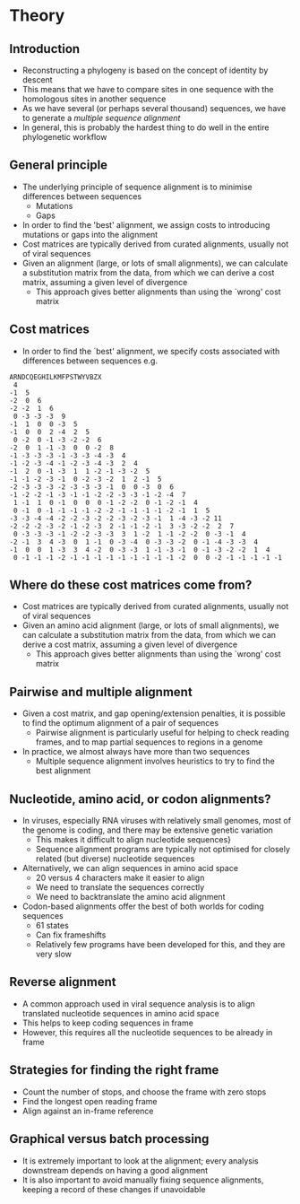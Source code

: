 # Theory

## Introduction

- Reconstructing a phylogeny is based on the concept of identity by descent
- This means that we have to compare sites in one sequence with the homologous sites in another sequence
- As we have several (or perhaps several thousand) sequences, we have to generate a *multiple sequence alignment*
- In general, this is probably the hardest thing to do well in the entire phylogenetic workflow

## General principle

- The underlying principle of sequence alignment is to minimise differences between sequences
    - Mutations
    - Gaps
- In order to find the 'best' alignment, we assign costs to introducing mutations or gaps into the alignment
- Cost matrices are typically derived from curated alignments, usually not of viral sequences
- Given an alignment (large, or lots of small alignments), we can calculate a substitution matrix from the data, from which we can derive a cost matrix, assuming a given level of divergence
    - This approach gives better alignments than using the `wrong' cost matrix

## Cost matrices

- In order to find the `best' alignment, we specify costs associated with differences between sequences e.g.

```
ARNDCQEGHILKMFPSTWYVBZX
 4
-1  5
-2  0  6
-2 -2  1  6
 0 -3 -3 -3  9
-1  1  0  0 -3  5
-1  0  0  2 -4  2  5
 0 -2  0 -1 -3 -2 -2  6
-2  0  1 -1 -3  0  0 -2  8
-1 -3 -3 -3 -1 -3 -3 -4 -3  4
-1 -2 -3 -4 -1 -2 -3 -4 -3  2  4
-1  2  0 -1 -3  1  1 -2 -1 -3 -2  5
-1 -1 -2 -3 -1  0 -2 -3 -2  1  2 -1  5
-2 -3 -3 -3 -2 -3 -3 -3 -1  0  0 -3  0  6
-1 -2 -2 -1 -3 -1 -1 -2 -2 -3 -3 -1 -2 -4  7
 1 -1  1  0 -1  0  0  0 -1 -2 -2  0 -1 -2 -1  4
 0 -1  0 -1 -1 -1 -1 -2 -2 -1 -1 -1 -1 -2 -1  1  5
-3 -3 -4 -4 -2 -2 -3 -2 -2 -3 -2 -3 -1  1 -4 -3 -2 11
-2 -2 -2 -3 -2 -1 -2 -3  2 -1 -1 -2 -1  3 -3 -2 -2  2  7
 0 -3 -3 -3 -1 -2 -2 -3 -3  3  1 -2  1 -1 -2 -2  0 -3 -1  4
-2 -1  3  4 -3  0  1 -1  0 -3 -4  0 -3 -3 -2  0 -1 -4 -3 -3  4
-1  0  0  1 -3  3  4 -2  0 -3 -3  1 -1 -3 -1  0 -1 -3 -2 -2  1  4
 0 -1 -1 -1 -2 -1 -1 -1 -1 -1 -1 -1 -1 -1 -2  0  0 -2 -1 -1 -1 -1 -1
 ```
 
## Where do these cost matrices come from?
 
- Cost matrices are typically derived from curated alignments, usually not of viral sequences
- Given an amino acid alignment (large, or lots of small alignments), we can calculate a substitution matrix from the data, from which we can derive a cost matrix, assuming a given level of divergence
  - This approach gives better alignments than using the `wrong' cost matrix

## Pairwise and multiple alignment

- Given a cost matrix, and gap opening/extension penalties, it is possible to find the optimum alignment of a pair of sequences
  - Pairwise alignment is particularly useful for helping to check reading frames, and to map partial sequences to regions in a genome
- In practice, we almost always have more than two sequences
  - Multiple sequence alignment involves heuristics to try to find the best alignment

## Nucleotide, amino acid, or codon alignments?

- In viruses, especially RNA viruses with relatively small genomes, most of the genome is coding, and there may be extensive genetic variation
  - This makes it difficult to align nucleotide sequences}
  - Sequence alignment programs are typically not optimised for closely related (but diverse) nucleotide sequences
- Alternatively, we can align sequences in amino acid space
  - 20 versus 4 characters make it easier to align
  - We need to translate the sequences correctly
  - We need to backtranslate the amino acid alignment
- Codon-based alignments offer the best of both worlds for coding sequences
  - 61 states
  - Can fix frameshifts
  - Relatively few programs have been developed for this, and they are very slow

## Reverse alignment

- A common approach used in viral sequence analysis is to align translated nucleotide sequences in amino acid space
- This helps to keep coding sequences in frame
- However, this requires all the nucleotide sequences to be already in frame

## Strategies for finding the right frame

- Count the number of stops, and choose the frame with zero stops
- Find the longest open reading frame
- Align against an in-frame reference

## Graphical versus batch processing

- It is extremely important to look at the alignment; every analysis downstream depends on having a good alignment
- It is also important to avoid manually fixing sequence alignments, keeping a record of these changes if unavoidable
